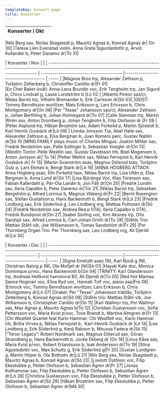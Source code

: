 ```yaml
---
templateKey: konsert-page
title: Konserter
---
```


| Konserter i Okt                                                                                   |       |
| ------------------------------------------------------------------------------------------------- | ----- |

|Nils Berg sax, Niclas Skagstedt p, Mauritz Agnas b, Konrad Agnas dr| On 30|
|Terese Lien Evenstad violin, Anna Greta Sigurdardottir p, Arvid Kullander b, Peter Danemo dr|To 31|

| Konserter i Nov                                                                                   |       |
| ------------------------------------------------------------------------------------------------------------------------------------------------------ | ----------------------------------------- |------------------------------------- | ----- |
|Magnus Broo trp, Alexander Zethson p, Torbjörn Zetterberg b, Christoffer Cantillo dr|Fr 01|    
|En Chet Baker-kväll: Anna-Lena Brundin voc, Erik Tengholm trp, Jan Sigurd p, Chico Lindvall g, Lasse Lundström b |Lö 02 |
|Alberto Pinton sax/cl, Niklas Barnö trp, Vilhelm Bromander b, Erik Carlsson dr|Sö 03|
|GEIST: Tommy Berndtsson wurlitzer, Mats Eriksson g, Lars Ericsson b, Chris Montgomery dr|On 06|
|Per ”Texas” Johansson sax/cl, Alexander Zethson p, Johan Berthling b, Johan Holmegard dr|To 07|
|Calle Stenman trp, Martin Wirén sax, Anton Dromberg p, Johan Tengholm b, Filip Olofsson dr |Fr 08 |
|Peter Asplund trp, Håkan Broström sax, Adam Forkelid p, Martin Sjöstedt b, Karl Henrik Ousbäck dr|Lö 09|
| Linnéa Jonsson Trp, Abel Haile sax, Alexander Zethson p, Elsa Bergman b, Juan Romero perc, Gustav Nahlin dr|Sö 10
|MING FAMILY plays music of Charles Mingus: Joakim Milder sax, Fredrik Nordström sax, Palle Sollinger b, Sebastian Voegler dr|On 13|
|Westlin Tontin: Pelle Westlin sax, Gustav Davidsson trb, Boel Mogensen b, Anton Jonsson dr| To 14|
|Petter Wettre sax, Niklas Fernqvist b, Karl Henrik Ousbäck dr| Fr 15|
|Martin Svanström asax, Magnus Dölerud tsax, Torbjörn Gulz p, Lars Ekman b, Bengt Stark dr|Lö 16|
|ANNA HÖGBERG ATTACK: Anna Högberg asax, Elin Forkelid tsax, Niklas Barnö trp, Lisa Ullén p, Elsa Bergman b, Anna Lund dr|Sö 17|
|Lisa Björänge Voc, Klas Toresson sax, Fabian Kallerdahl p, Pär-Ola Landin b, Jon Fält dr|On 20|
|Fredrik Lundin sax, Ilaria Capalbo b, Peter Danemo dr|Tor 21|
|Niklas Barnö trp, Sebastian Bergström p, Alfred Lorinius b, Magnus Vikberg dr|Fr 22|
|Bernt Rosengren sax, Stefan Gustafson p, Hans Backenroth b, Bengt Stark dr|Lö 23|
|Fredrik Lindborg sax, Erik Söderlind g, Leo Lindberg org, Mattias Puttonen dr|Sö 24|
|Fredrik Nordström sax, Andrea Rea p (ITA), Ilaria Capalbo b (ITA), Fredrik Rundqvist dr|On 27|
|Isabel Sörling voc, Kim Aksnes trp, Otis Sandsjö sax, Alfred Lorinius b, Carl-Johan Groth dr|To 28|
|Ståhls Trio: Mattias Ståhl vib, Joe Williamsson b, Tomas Sandström dr|Fr 29|
|Per Thornberg Organ Trio: Per Thornberg sax, Leo Lindberg org, Ali Djeridi dr|Lö 30|

| Konserter i Dec                                                                                   |       |
| ------------------------------------------------------------------------------------------------------------------------------------------------------ | ----------------------------------------- |------------------------------------- | ----- |
|Signe Emeluth asax (N), Karl Bjorå g (N), Christrian Balvig p (N), Ole Mofjell dr (N)|Sö 01|
|Hayati Kafe doc, Monica Dominique p/voc, Hans Backenroth  b|On 04|
|TRINITY: Karl Olandersson trp, Andreas Hellkvist hammond B3, Ali Djeridi dr|To 05|
|Red Hot Mamas: Sanna Hogman voc, Elina Ryd voc, Hannah Tolf voc, piano asp|Fre 06|
|Emrock voc, Tommy Berndtsson wurlitzer, Lars Eriksson b, Chris Montgomery dr|Lö 07|
|Orakel: Per "Texas" Johansson träblås, Torbjörn Zetterberg b, Konrad Agnas dr|Sö 08|
|Ståhls trio: Mattias Ståhl vib, Joe Williamson b, Christopher Cantillo dr|On 11|
|Karl Wallmyr trp, Per Wallmyr sax, Max Agnas p, Mauritz Agnas b|To 12|
|Christian Gustavsson voc, Sofia Pettersson voc, Maria Kvist p/voc, Tove Brandt b, Martina Almgren dr|Fr 13|
|Chi Westfelt Quartet feat Karin Hammar: Chi Westfelt voc, Karin Hammar trb, Britta Virves p, Niklas Fernqvist b, 	 	Karl-Henrik Ousbäck dr |Lö 14|
|Leo Lindberg p, Erik Söderlind g, Kenji Rabson b, Moussa Fadera dr|Sö 15|
|”Tenor Legacy”: Robert Nordmark sax, Magnus Dölerud sax, Göran Strandberg p, Hans Backenroth b, Jocke Ekberg dr |On 18|
|Linus Kåse sax, Maria Kvist p/voc, Robert Erlandsson b, Isak Andersson dr|To 19|
|Stina Agustsdottir voc, Max Schultz g, Erik Söderlind g|Fr 20|
|Gustav Lundgren g, Martin Höper b, Ola Bothzén dr|Lö 21|
|Nils Berg sax, Niclas Skagstedt p, Mauritz Agnas b, Konrad Agnas dr|Sö 22|
|Liselott Östblom voc, Filip Ekestubbe p, Petter Olofsson b, Sebastian Ågren dr|Fr 27|
|Jonas Kullhammar sax, Filip Ekestubbe p, Petter Olofsson b, Sebastian Ågren dr|Lö 28|
|Christina Gustavsson voc, Filip Ekestubbe p, Petter Olofsson b, Sebastian Ågren dr|Sö 29|
|Håkan Broström sax, Filip Ekestubbe p, Petter Olofsson b, Sebastian Ågren dr|Må 30|	


	
  





                                                                                 
